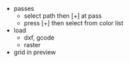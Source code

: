 
- passes
  - select path then [+] at pass
  - press [+] then select from color list
- load
  - dxf, gcode
  - raster
- grid in preview
